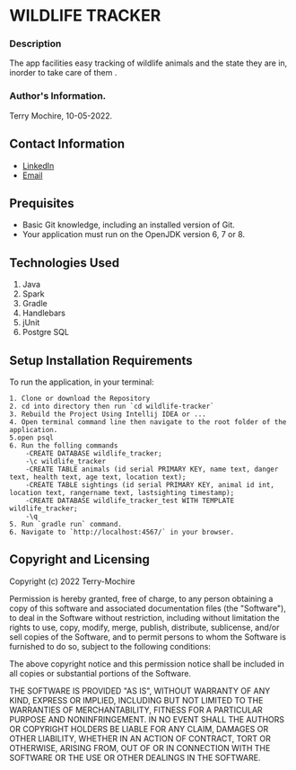 # WILDLIFE TRACKER

### Description
The app facilities easy tracking of wildlife animals and the state they are in, inorder to take care of them .

### Author's Information.
Terry Mochire, 10-05-2022.

## Contact Information
* [LinkedIn](https://www.linkedin.com/in/terry-mochire/)
* [Email](terrymochire@gmail.com)

## Prequisites

* Basic Git knowledge, including an installed version of Git.
* Your application must run on the OpenJDK version 6, 7 or 8.

## Technologies Used
1. Java
2. Spark
3. Gradle
4. Handlebars
5. jUnit
6. Postgre SQL

## Setup Installation Requirements

To run the application, in your terminal:


    1. Clone or download the Repository
    2. cd into directory then run `cd wildlife-tracker`
    3. Rebuild the Project Using Intellij IDEA or ...
    4. Open terminal command line then navigate to the root folder of the application.
    5.open psql
    6. Run the folling commands
        -CREATE DATABASE wildlife_tracker;
        -\c wildlife_tracker
        -CREATE TABLE animals (id serial PRIMARY KEY, name text, danger text, health text, age text, location text);
        -CREATE TABLE sightings (id serial PRIMARY KEY, animal id int, location text, rangername text, lastsighting timestamp);
        -CREATE DATABASE wildlife_tracker_test WITH TEMPLATE wildlife_tracker;
        -\q
    5. Run `gradle run` command.
    6. Navigate to `http://localhost:4567/` in your browser.


## Copyright and Licensing
Copyright (c) 2022 Terry-Mochire

Permission is hereby granted, free of charge, to any person obtaining a copy of this software and associated documentation files (the "Software"), to deal in the Software without restriction, including without limitation the rights to use, copy, modify, merge, publish, distribute, sublicense, and/or sell copies of the Software, and to permit persons to whom the Software is furnished to do so, subject to the following conditions:

The above copyright notice and this permission notice shall be included in all copies or substantial portions of the Software.

THE SOFTWARE IS PROVIDED "AS IS", WITHOUT WARRANTY OF ANY KIND, EXPRESS OR IMPLIED, INCLUDING BUT NOT LIMITED TO THE WARRANTIES OF MERCHANTABILITY, FITNESS FOR A PARTICULAR PURPOSE AND NONINFRINGEMENT. IN NO EVENT SHALL THE AUTHORS OR COPYRIGHT HOLDERS BE LIABLE FOR ANY CLAIM, DAMAGES OR OTHER LIABILITY, WHETHER IN AN ACTION OF CONTRACT, TORT OR OTHERWISE, ARISING FROM, OUT OF OR IN CONNECTION WITH THE SOFTWARE OR THE USE OR OTHER DEALINGS IN THE SOFTWARE.

